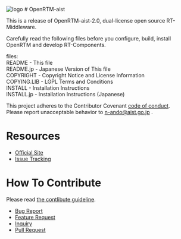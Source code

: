 ![logo](https://user-images.githubusercontent.com/11814060/74723192-84c34200-527d-11ea-835f-1496fb9d0bbb.png) # OpenRTM-aist

This is a release of OpenRTM-aist-2.0, dual-license open source RT-Middleware.

Carefully read the following files before you configure, build, install  
OpenRTM and develop RT-Components.

files:  
README      - This file  
README.jp   - Japanese Version of This file  
COPYRIGHT   - Copyright Notice and License Information  
COPYING.LIB - LGPL Terms and Conditions  
INSTALL     - Installation Instructions  
INSTALL.jp  - Installation Instructions (Japanese)  

This project adheres to the Contributor Covenant [code of conduct](.github/CODE_OF_CONDUCT.md).   
Please report unacceptable behavior to n-ando@aist.go.jp .

# Resources
- [Official Site](http://openrtm.org)
- [Issue Tracking](https://github.com/OpenRTM/OpenRTM-aist/issues)

# How To Contribute
Please read [the contlibute guideline](https://github.com/OpenRTM/OpenRTM-aist/wiki/How-to-Contribute).

- [Bug Report](https://github.com/OpenRTM/OpenRTM-aist/wiki/How-to-Contribute#バグ報告)
- [Feature Request](https://github.com/OpenRTM/OpenRTM-aist/wiki/How-to-Contribute#機能追加の提案)
- [Inquiry](https://github.com/OpenRTM/OpenRTM-aist/wiki/How-to-Contribute#問い合わせ)
- [Pull Request](https://github.com/OpenRTM/OpenRTM-aist/wiki/How-to-Contribute#pull-request)
